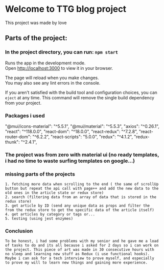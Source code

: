 # Welcome to TTG blog project

This project was made by love 

## Parts of the project:



### In the project directory, you can run: `npm start`

Runs the app in the development mode.\
Open [http://localhost:3000](http://localhost:3000) to view it in your browser.

The page will reload when you make changes.\
You may also see any lint errors in the console.

If you aren't satisfied with the build tool and configuration choices, you can `eject` at any time. This command will remove the single build dependency from your project.

### Packages i used

"@mui/icons-material": "^5.5.1",
    "@mui/material": "^5.5.3",
    "axios": "^0.26.1", 
    "react": "^118.0.0",
    "react-dom": "^18.0.0",
    "react-redux": "^7.2.8",
    "react-router-dom": "^6.2.2",
    "react-scripts": "5.0.0",
    "redux": "^4.1.2",
    "redux-thunk": "^2.4.1",
    
  ### The project was from zero with material ui (no ready templates, i had no time to waste surfing templates on google...)
  ### missing parts of the projects
    1. fetching more data when scrolling to the end ( the same of scrollUp button but repeat the api call with page++ and add the new data to the old ones in the article state or redux store)
    2. search (filtering data from an array of data that is stored in the redux store)
    3. get article by ID (send any unique data as props and filter the from the redux store to get the specific data of the article itself)
    4. get articles by category or tags or...
    5. testing (using jest enzymes)
    
  ### Conclusion
    To be honest, i had some problems with my senior and he gave me a load of tasks to do and its all because i asked for 2 days so i can work on the project. This piece of art was made in 30 consecutive hours with no sleep and learning new stuff as Redux (i use functional hooks).
    Maybe i can ask for a tech interview to prove myself, and especially to prove my will to learn new things and gaining more experience.

